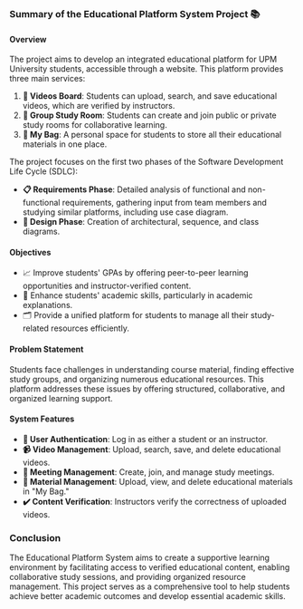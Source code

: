 ### Summary of the Educational Platform System Project 📚

#### Overview
The project aims to develop an integrated educational platform for UPM University students, accessible through a website. This platform provides three main services:
1. **🎥 Videos Board**: Students can upload, search, and save educational videos, which are verified by instructors.
2. **👥 Group Study Room**: Students can create and join public or private study rooms for collaborative learning.
3. **👜 My Bag**: A personal space for students to store all their educational materials in one place.

The project focuses on the first two phases of the Software Development Life Cycle (SDLC):

- **📋 Requirements Phase**: Detailed analysis of functional and non-functional requirements, gathering input from team members and studying similar platforms, including use case diagram.
- **📐 Design Phase**: Creation of architectural, sequence, and class diagrams.

#### Objectives
- 📈 Improve students' GPAs by offering peer-to-peer learning opportunities and instructor-verified content.
- 🧠 Enhance students' academic skills, particularly in academic explanations.
- 🗂 Provide a unified platform for students to manage all their study-related resources efficiently.

#### Problem Statement
Students face challenges in understanding course material, finding effective study groups, and organizing numerous educational resources. This platform addresses these issues by offering structured, collaborative, and organized learning support.

#### System Features
- **🔐 User Authentication**: Log in as either a student or an instructor.
- **📹 Video Management**: Upload, search, save, and delete educational videos.
- **📅 Meeting Management**: Create, join, and manage study meetings.
- **📁 Material Management**: Upload, view, and delete educational materials in "My Bag."
- **✔️ Content Verification**: Instructors verify the correctness of uploaded videos.

### Conclusion
The Educational Platform System aims to create a supportive learning environment by facilitating access to verified educational content, enabling collaborative study sessions, and providing organized resource management. This project serves as a comprehensive tool to help students achieve better academic outcomes and develop essential academic skills.
